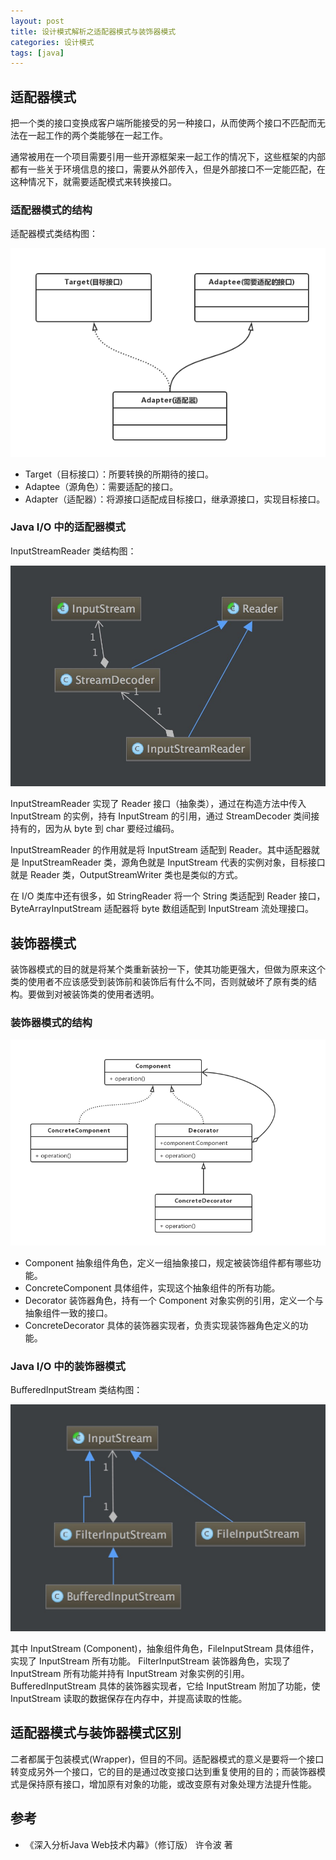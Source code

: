 ```yaml
---
layout: post
title: 设计模式解析之适配器模式与装饰器模式
categories: 设计模式
tags: [java]
---
```


## 适配器模式

把一个类的接口变换成客户端所能接受的另一种接口，从而使两个接口不匹配而无法在一起工作的两个类能够在一起工作。

通常被用在一个项目需要引用一些开源框架来一起工作的情况下，这些框架的内部都有一些关于环境信息的接口，需要从外部传入，但是外部接口不一定能匹配，在这种情况下，就需要适配模式来转换接口。

### 适配器模式的结构

适配器模式类结构图：

![](/assets/images/post/java/adapter.png)

* Target（目标接口）：所要转换的所期待的接口。
* Adaptee（源角色）：需要适配的接口。
* Adapter（适配器）：将源接口适配成目标接口，继承源接口，实现目标接口。

### Java I/O 中的适配器模式

InputStreamReader 类结构图：

![](/assets/images/post/java/InputStreamReader.png)

InputStreamReader 实现了 Reader 接口（抽象类），通过在构造方法中传入 InputStream 的实例，持有 InputStream 的引用，通过 StreamDecoder 类间接持有的，因为从 byte 到 char 要经过编码。

InputStreamReader 的作用就是将 InputStream 适配到 Reader。其中适配器就是 InputStreamReader 类，源角色就是 InputStream 代表的实例对象，目标接口就是 Reader 类，OutputStreamWriter 类也是类似的方式。

在 I/O 类库中还有很多，如 StringReader 将一个 String 类适配到 Reader 接口，ByteArrayInputStream 适配器将 byte 数组适配到 InputStream 流处理接口。

## 装饰器模式

装饰器模式的目的就是将某个类重新装扮一下，使其功能更强大，但做为原来这个类的使用者不应该感受到装饰前和装饰后有什么不同，否则就破坏了原有类的结构。要做到对被装饰类的使用者透明。

### 装饰器模式的结构

![](/assets/images/post/java/decorator.png)

* Component 抽象组件角色，定义一组抽象接口，规定被装饰组件都有哪些功能。
* ConcreteComponent 具体组件，实现这个抽象组件的所有功能。
* Decorator 装饰器角色，持有一个 Component 对象实例的引用，定义一个与抽象组件一致的接口。
* ConcreteDecorator 具体的装饰器实现者，负责实现装饰器角色定义的功能。

### Java I/O 中的装饰器模式

BufferedInputStream 类结构图：

![](/assets/images/post/java/BufferedInputStream.png)

其中 InputStream (Component)，抽象组件角色，FileInputStream 具体组件，实现了 InputStream 所有功能。 FilterInputStream 装饰器角色，实现了 InputStream 所有功能并持有 InputStream 对象实例的引用。BufferedInputStream 具体的装饰器实现者，它给 InputStream 附加了功能，使 InputStream 读取的数据保存在内存中，并提高读取的性能。

## 适配器模式与装饰器模式区别

二者都属于包装模式(Wrapper)，但目的不同。适配器模式的意义是要将一个接口转变成另外一个接口，它的目的是通过改变接口达到重复使用的目的；而装饰器模式是保持原有接口，增加原有对象的功能，或改变原有对象处理方法提升性能。

## 参考

* 《深入分析Java Web技术内幕》（修订版） 许令波 著
